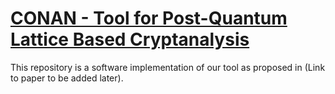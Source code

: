 # [CONAN - Tool for Post-Quantum Lattice Based Cryptanalysis](https://the-isogeniest.github.io/CONAN/)

This repository is a software implementation of our tool as proposed in (Link to paper to be added later).
